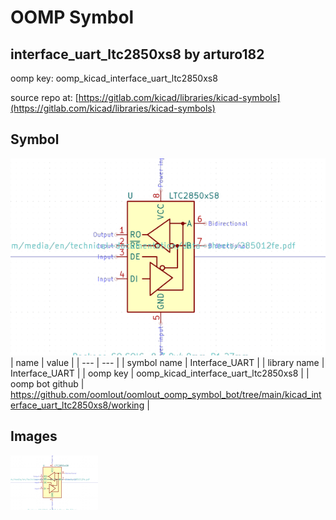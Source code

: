 # OOMP Symbol  
## interface_uart_ltc2850xs8  by arturo182  
  
oomp key: oomp_kicad_interface_uart_ltc2850xs8  
  
source repo at: [https://gitlab.com/kicad/libraries/kicad-symbols](https://gitlab.com/kicad/libraries/kicad-symbols)  
## Symbol  
  
[![working.png](working_600.png)](working.png)  
| name | value | 
| --- | --- | 
| symbol name | Interface_UART | 
| library name | Interface_UART | 
| oomp key | oomp_kicad_interface_uart_ltc2850xs8 | 
| oomp bot github | https://github.com/oomlout/oomlout_oomp_symbol_bot/tree/main/kicad_interface_uart_ltc2850xs8/working | 
## Images  
  
[![working.png](working_140.png)](working.png)  
